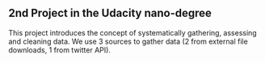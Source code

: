## 2nd Project in the Udacity nano-degree
This project introduces the concept of systematically gathering, assessing and cleaning data. We use 3 sources to gather data (2 from external file downloads, 1 from twitter API).
